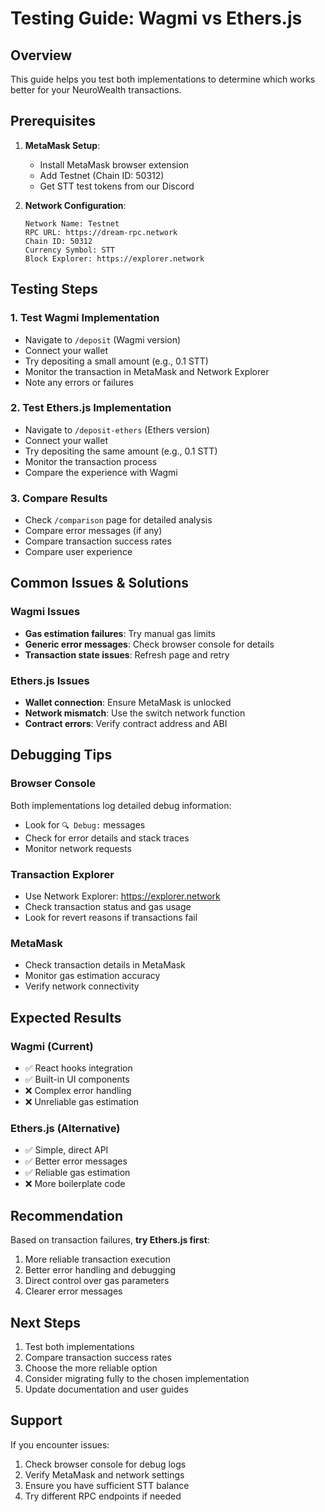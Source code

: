 # Testing Guide: Wagmi vs Ethers.js

## Overview
This guide helps you test both implementations to determine which works better for your NeuroWealth transactions.

## Prerequisites
1. **MetaMask Setup**:
   - Install MetaMask browser extension
   - Add Testnet (Chain ID: 50312)
   - Get STT test tokens from our Discord

2. **Network Configuration**:
   ```
   Network Name: Testnet
   RPC URL: https://dream-rpc.network
   Chain ID: 50312
   Currency Symbol: STT
   Block Explorer: https://explorer.network
   ```

## Testing Steps

### 1. Test Wagmi Implementation
- Navigate to `/deposit` (Wagmi version)
- Connect your wallet
- Try depositing a small amount (e.g., 0.1 STT)
- Monitor the transaction in MetaMask and Network Explorer
- Note any errors or failures

### 2. Test Ethers.js Implementation
- Navigate to `/deposit-ethers` (Ethers version)
- Connect your wallet
- Try depositing the same amount (e.g., 0.1 STT)
- Monitor the transaction process
- Compare the experience with Wagmi

### 3. Compare Results
- Check `/comparison` page for detailed analysis
- Compare error messages (if any)
- Compare transaction success rates
- Compare user experience

## Common Issues & Solutions

### Wagmi Issues
- **Gas estimation failures**: Try manual gas limits
- **Generic error messages**: Check browser console for details
- **Transaction state issues**: Refresh page and retry

### Ethers.js Issues
- **Wallet connection**: Ensure MetaMask is unlocked
- **Network mismatch**: Use the switch network function
- **Contract errors**: Verify contract address and ABI

## Debugging Tips

### Browser Console
Both implementations log detailed debug information:
- Look for `🔍 Debug:` messages
- Check for error details and stack traces
- Monitor network requests

### Transaction Explorer
- Use Network Explorer: https://explorer.network
- Check transaction status and gas usage
- Look for revert reasons if transactions fail

### MetaMask
- Check transaction details in MetaMask
- Monitor gas estimation accuracy
- Verify network connectivity

## Expected Results

### Wagmi (Current)
- ✅ React hooks integration
- ✅ Built-in UI components
- ❌ Complex error handling
- ❌ Unreliable gas estimation

### Ethers.js (Alternative)
- ✅ Simple, direct API
- ✅ Better error messages
- ✅ Reliable gas estimation
- ❌ More boilerplate code

## Recommendation

Based on transaction failures, **try Ethers.js first**:
1. More reliable transaction execution
2. Better error handling and debugging
3. Direct control over gas parameters
4. Clearer error messages

## Next Steps

1. Test both implementations
2. Compare transaction success rates
3. Choose the more reliable option
4. Consider migrating fully to the chosen implementation
5. Update documentation and user guides

## Support

If you encounter issues:
1. Check browser console for debug logs
2. Verify MetaMask and network settings
3. Ensure you have sufficient STT balance
4. Try different RPC endpoints if needed
